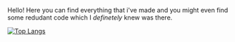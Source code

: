 Hello! Here you can find everything that i've made and you might even find some redudant code which I _definetely_ knew was there.

[![Top Langs](https://github-readme-stats.vercel.app/api/top-langs/?username=Elon-Musk-YAY&theme=tokyonight&style=compact)](https://github.com/anuraghazra/github-readme-stats)

